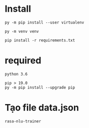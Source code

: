 # Install 
```
py -m pip install --user virtualenv
```
```
py -m venv venv
```
```
pip install -r requirements.txt
```
# required
```
python 3.6
```
```
pip > 19.0
py -m pip install --upgrade pip
```
# Tạo file data.json
```
rasa-nlu-trainer
```
